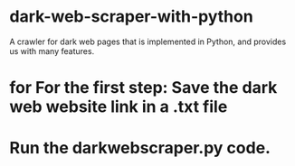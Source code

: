 # dark-web-scraper-with-python
A crawler for dark web pages that is implemented in Python, and provides us with many features.
# for For the first step: Save the dark web website link in a .txt file
# Run the darkwebscraper.py code.
